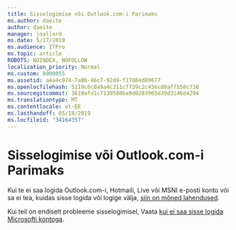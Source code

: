 ```yaml
---
title: Sisselogimise või Outlook.com-i Parimaks
ms.author: daeite
author: daeite
manager: joallard
ms.date: 5/17/2019
ms.audience: ITPro
ms.topic: article
ROBOTS: NOINDEX, NOFOLLOW
localization_priority: Normal
ms.custom: 8000055
ms.assetid: a4a4c974-7a8b-46c7-92d9-f17084d89677
ms.openlocfilehash: 5219c6c0a9a4c211cff39c2c456c80affb58c730
ms.sourcegitcommit: 3610afd1c7139588ba9d0283965d39d3146d4294
ms.translationtype: MT
ms.contentlocale: et-EE
ms.lasthandoff: 05/18/2019
ms.locfileid: "34164357"
---
```

# <a name="how-to-sign-in-to-or-out-of-outlookcom"></a>Sisselogimise või Outlook.com-i Parimaks

Kui te ei saa logida Outlook.com-i, Hotmaili, Live või MSNI e-posti konto või sa ei tea, kuidas sisse logida või logige välja, [siin on mõned lahendused](https://go.microsoft.com/fwlink/p/?linkid=2005840).
  
Kui teil on endiselt probleeme sisselogimisel, Vaata [kui ei saa sisse logida Microsofti kontoga](https://go.microsoft.com/fwlink/p/?linkid=837479).